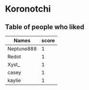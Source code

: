 # Koronotchi
## Table of people who liked
Names | score
--- | ---
Neptune888 | 1
Redot | 1
Xyst_ | 1
casey | 1
kaylie | 1
